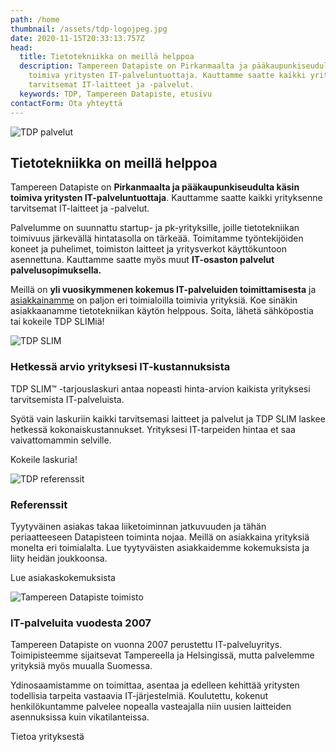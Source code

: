 ```yaml
---
path: /home
thumbnail: /assets/tdp-logojpeg.jpg
date: 2020-11-15T20:33:13.757Z
head:
  title: Tietotekniikka on meillä helppoa
  description: Tampereen Datapiste on Pirkanmaalta ja pääkaupunkiseudulta käsin
    toimiva yritysten IT-palveluntuottaja. Kauttamme saatte kaikki yrityksenne
    tarvitsemat IT-laitteet ja -palvelut.
  keywords: TDP, Tampereen Datapiste, etusivu
contactForm: Ota yhteyttä
---
```


<HeroBlock bgColor="brand" imageAlign="right">

<div className="HeroBlockImage">

![TDP palvelut](/assets/home-services.png)

</div>

<div className="HeroBlockContent">

## Tietotekniikka on meillä helppoa

Tampereen Datapiste on **Pirkanmaalta ja pääkaupunkiseudulta käsin toimiva yritysten IT-palveluntuottaja**. Kauttamme saatte kaikki yrityksenne tarvitsemat IT-laitteet ja -palvelut.

Palvelumme on suunnattu startup- ja pk-yrityksille, joille tietotekniikan toimivuus järkevällä hintatasolla on tärkeää. Toimitamme työntekijöiden koneet ja puhelimet, toimiston laitteet ja yritysverkot käyttökuntoon asennettuna. Kauttamme saatte myös muut **IT-osaston palvelut palvelusopimuksella.**

Meillä on **yli vuosikymmenen kokemus IT-palveluiden toimittamisesta** ja [asiakkainamme](/referenssit) on paljon eri toimialoilla toimivia yrityksiä. Koe sinäkin asiakkaanamme tietotekniikan käytön helppous. Soita, lähetä sähköpostia tai kokeile TDP SLIMiä!

</div>

</HeroBlock>



<HeroBlock bgColor="lightest" imageAlign="right">

<div className="HeroBlockImage">

![TDP SLIM](/assets/tdp-slim-promo-light.jpg)

</div>

<div className="HeroBlockContent">

### Hetkessä arvio yrityksesi IT-kustannuksista

TDP SLIM™ -tarjouslaskuri antaa nopeasti hinta-arvion kaikista yrityksesi tarvitsemista IT-palveluista. 

Syötä vain laskuriin kaikki tarvitsemasi laitteet ja palvelut ja TDP SLIM laskee hetkessä kokonaiskustannukset. Yrityksesi IT-tarpeiden hintaa et saa vaivattomammin selville.



<CallToAction bgColor="brand" url="/tdp-slim" align="center">Kokeile laskuria!</CallToAction>

</div>

</HeroBlock>



<HeroBlock bgColor="light" imageAlign="left">

<div className="HeroBlockImage">

![TDP referenssit](/assets/netlify-1280-x-800-ref.png)

</div>

<div className="HeroBlockContent">

### Referenssit

Tyytyväinen asiakas takaa liiketoiminnan jatkuvuuden ja tähän periaatteeseen Datapisteen toiminta nojaa. Meillä on asiakkaina yrityksiä monelta eri toimialalta. Lue tyytyväisten asiakkaidemme kokemuksista ja liity heidän joukkoonsa.

<CallToAction bgColor="lightest" url="/referenssit" align="center">Lue asiakaskokemuksista</CallToAction>

</div>

</HeroBlock>


<LatestPosts maxNumberOfPosts="2" title="Ajankohtaista"/>


<HeroBlock bgColor="lightest" imageAlign="left">

<div className="HeroBlockImage">

![Tampereen Datapiste toimisto](/assets/tdp-office.jpg)

</div>

<div className="HeroBlockContent">

### IT-palveluita vuodesta 2007

Tampereen Datapiste on vuonna 2007 perustettu IT-palveluyritys. Toimipisteemme sijaitsevat Tampereella ja Helsingissä, mutta palvelemme yrityksiä myös muualla Suomessa.

Ydinosaamistamme on toimittaa, asentaa ja edelleen kehittää yritysten todellisia tarpeita vastaavia IT-järjestelmiä. Koulutettu, kokenut henkilökuntamme palvelee nopealla vasteajalla niin uusien laitteiden asennuksissa kuin vikatilanteissa.

<CallToAction bgColor="lightest" url="/yritys" align="center">Tietoa yrityksestä</CallToAction>

</div>

</HeroBlock>


<Cards cardsPerRow="3" cards='[{"title":"Laitehankinnat ja rahoitus","content":"Oletko hankkimassa yrityksellesi tietokoneita tai muita IT-laitteita? Pyydä aina tarjous myös meiltä!","link":"/it-laitteet/","linkText":"Lue lisää","bgColor":"lightest","linkBgColor":"brand"},{"title":"IT-palvelusopimukset","content":"Haluatko ulkoistaa IT-palvelut? Tai hankkia asiantuntijan esimerkiksi yrityksen verkon toteuttamiseen?","linkText":"Lue lisää","link":"/it-palvelut/","bgColor":"lightest","linkBgColor":"brand"},{"title":"Uuden yrittäjän palvelut","content":"Mitä uusi yritys tarvitsee? Tietokoneiden lisäksi kauttamme saat domainit, sähköpostit ja liiketoimintasovellukset ja muut IT-palvelut.","link":"/uusi-yrittaja/","linkText":"Lue lisää","bgColor":"lightest","linkBgColor":"brand"}]' />